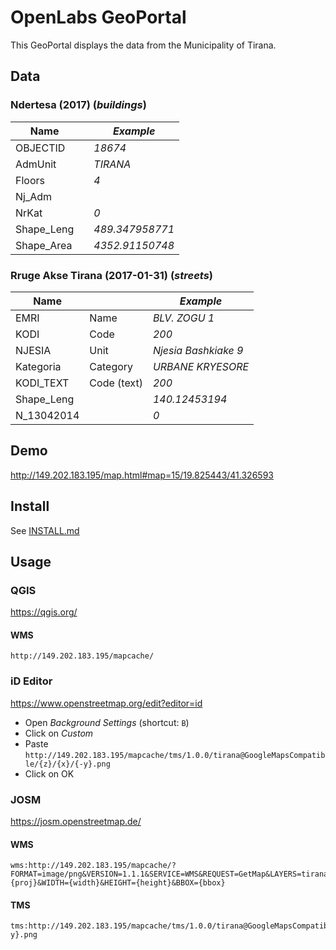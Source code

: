 # OpenLabs GeoPortal 

This GeoPortal displays the data from the Municipality of Tirana.

## Data

### Ndertesa (2017) (*buildings*)

| Name       | | *Example*       |
|------------|-|-----------------|
| OBJECTID   | | *18674*         |
| AdmUnit    | | *TIRANA*        |
| Floors     | | *4*             |
| Nj_Adm     | |                 |
| NrKat      | | *0*             |
| Shape_Leng | | *489.347958771* |
| Shape_Area | | *4352.91150748* |

### Rruge Akse Tirana (2017-01-31) (*streets*)

| Name       |             | *Example*            |
|------------|-------------|----------------------|
| EMRI       | Name        | *BLV. ZOGU 1*        |
| KODI       | Code        | *200*                |
| NJESIA     | Unit        | *Njesia Bashkiake 9* |
| Kategoria  | Category    | *URBANE KRYESORE*    |
| KODI_TEXT  | Code (text) | *200*                |
| Shape_Leng |             | *140.12453194*       |
| N_13042014 |             | *0*                  |

## Demo

http://149.202.183.195/map.html#map=15/19.825443/41.326593

## Install

See [INSTALL.md](INSTALL.md)

## Usage

### QGIS

<https://qgis.org/>

#### WMS

    http://149.202.183.195/mapcache/
    
### iD Editor

<https://www.openstreetmap.org/edit?editor=id>

- Open *Background Settings* (shortcut: `B`)
- Click on *Custom*
- Paste `http://149.202.183.195/mapcache/tms/1.0.0/tirana@GoogleMapsCompatible/{z}/{x}/{-y}.png`    
- Click on OK

### JOSM 

<https://josm.openstreetmap.de/>

#### WMS

    wms:http://149.202.183.195/mapcache/?FORMAT=image/png&VERSION=1.1.1&SERVICE=WMS&REQUEST=GetMap&LAYERS=tirana&STYLES=&SRS={proj}&WIDTH={width}&HEIGHT={height}&BBOX={bbox}

#### TMS

    tms:http://149.202.183.195/mapcache/tms/1.0.0/tirana@GoogleMapsCompatible/{z}/{x}/{-y}.png
